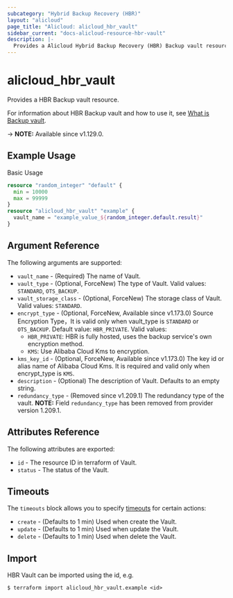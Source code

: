 ```yaml
---
subcategory: "Hybrid Backup Recovery (HBR)"
layout: "alicloud"
page_title: "Alicloud: alicloud_hbr_vault"
sidebar_current: "docs-alicloud-resource-hbr-vault"
description: |-
  Provides a Alicloud Hybrid Backup Recovery (HBR) Backup vault resource.
---
```


# alicloud_hbr_vault

Provides a HBR Backup vault resource.

For information about HBR Backup vault and how to use it, see [What is Backup vault](https://www.alibabacloud.com/help/en/hybrid-backup-recovery/latest/api-hbr-2017-09-08-createvault).

-> **NOTE:** Available since v1.129.0.

## Example Usage

Basic Usage

```terraform
resource "random_integer" "default" {
  min = 10000
  max = 99999
}
resource "alicloud_hbr_vault" "example" {
  vault_name = "example_value_${random_integer.default.result}"
}
```

## Argument Reference

The following arguments are supported:

* `vault_name` - (Required) The name of Vault.
* `vault_type` - (Optional, ForceNew) The type of Vault. Valid values: `STANDARD`, `OTS_BACKUP`.
* `vault_storage_class` - (Optional, ForceNew) The storage class of Vault. Valid values: `STANDARD`.
* `encrypt_type` - (Optional, ForceNew, Available since v1.173.0) Source Encryption Type，It is valid only when vault_type is `STANDARD` or `OTS_BACKUP`. Default value: `HBR_PRIVATE`. Valid values:
  - `HBR_PRIVATE`: HBR is fully hosted, uses the backup service's own encryption method.
  - `KMS`: Use Alibaba Cloud Kms to encryption.
* `kms_key_id` - (Optional, ForceNew, Available since v1.173.0) The key id or alias name of Alibaba Cloud Kms. It is required and valid only when encrypt_type is `KMS`.
* `description` - (Optional) The description of Vault. Defaults to an empty string.
* `redundancy_type` - (Removed since v1.209.1) The redundancy type of the vault. **NOTE:** Field `redundancy_type` has been removed from provider version 1.209.1.

## Attributes Reference

The following attributes are exported:

* `id` - The resource ID in terraform of Vault.
* `status` - The status of the Vault.

## Timeouts

The `timeouts` block allows you to specify [timeouts](https://www.terraform.io/docs/configuration-0-11/resources.html#timeouts) for certain actions:

* `create` - (Defaults to 1 min) Used when create the Vault.
* `update` - (Defaults to 1 min) Used when update the Vault.
* `delete` - (Defaults to 1 min) Used when delete the Vault.

## Import

HBR Vault can be imported using the id, e.g.

```shell
$ terraform import alicloud_hbr_vault.example <id>
```
